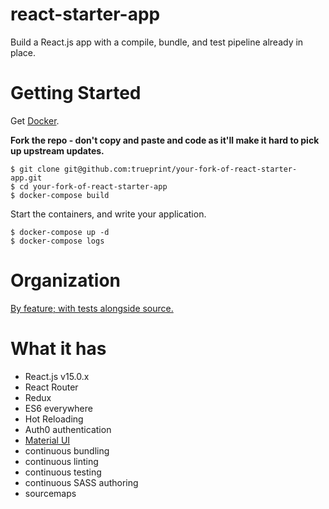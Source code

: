 # react-starter-app

Build a React.js app with a compile, bundle, and test pipeline already in place.

# Getting Started

Get [Docker](https://docs.docker.com/linux/step_one/).

**Fork the repo - don't copy and paste and code as it'll make it hard to pick up upstream updates.**

```
$ git clone git@github.com:trueprint/your-fork-of-react-starter-app.git
$ cd your-fork-of-react-starter-app
$ docker-compose build
```


Start the containers, and write your application.

```
$ docker-compose up -d
$ docker-compose logs
```


# Organization

[By feature; with tests alongside source.](http://marmelab.com/blog/2015/12/17/react-directory-structure.html)

# What it has

- React.js v15.0.x
- React Router
- Redux
- ES6 everywhere
- Hot Reloading
- Auth0 authentication
- [Material UI](https://github.com/callemall/material-ui)
- continuous bundling
- continuous linting
- continuous testing
- continuous SASS authoring
- sourcemaps
